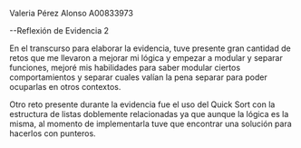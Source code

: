 Valeria Pérez Alonso
A00833973 

--Reflexión de Evidencia 2

En el transcurso para elaborar la evidencia, tuve presente gran cantidad de retos 
que me llevaron a mejorar mi lógica y empezar a modular y separar funciones, 
mejoré mis habilidades para saber modular ciertos comportamientos y separar cuales 
valían la pena separar para poder ocuparlas en otros contextos.

Otro reto presente durante la evidencia fue el uso del Quick Sort con la estructura
de listas doblemente relacionadas ya que aunque la lógica es la misma, al momento de
implementarla tuve que encontrar una solución para hacerlos con punteros.



